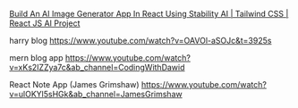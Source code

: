
[Build An AI Image Generator App In React Using Stability AI | Tailwind CSS | React JS AI Project](https://www.youtube.com/watch?v=MTN1OBJ-3Hg&ab_channel=ASIBUR)

harry blog https://www.youtube.com/watch?v=OAVOl-aSOJc&t=3925s

mern blog app  https://www.youtube.com/watch?v=xKs2IZZya7c&ab_channel=CodingWithDawid

React Note App (James Grimshaw) https://www.youtube.com/watch?v=ulOKYl5sHGk&ab_channel=JamesGrimshaw